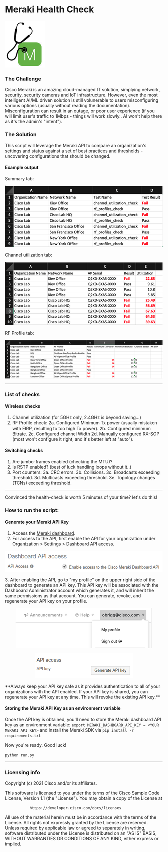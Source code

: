 # Meraki Health Check 
<img src="img/health_check.png">

### The Challenge

Cisco Meraki is an amazing cloud-managed IT solution, simplying network, security, security cameras and IoT infrastructure.
However, even the most intelligent AI/ML driven solution is still volunerable to users misconfiguring various options (usually without reading the documentation). Misconfiguration can result in an outage, or poor user experience (if you will limit user's traffic to 1Mbps - things will work slowly.. AI won't help there as it's the admin's "intent").

### The Solution

This script will leverage the Meraki API to compare an organization's settings and status against a set of best practices and thresholds - uncovering configurations that should be changed.

#### Example output
Summary tab:
<p align="center"><img src="img/summary.png"></p>
Channel utilization tab:
<p align="center"><img src="img/rf_utilization.png"></p>
RF Profile tab:
<p align="center"><img src="img/rf_profile.png"></p>

---
### List of checks
#### Wireless checks
1. Channel utilization (for 5GHz only, 2.4GHz is beyond saving...)
2. RF Profile check:
2a. Configured Minimum Tx power (usually mistaken with EIRP, resulting to too high Tx power).
2b. Configured minimum Bitrate.
2c. Configured channel Width
2d. Manually configured RX-SOP (most won't configure it right, and it's better left at "auto").

#### Switching checks
1. Are jumbo-frames enabled (checking the MTU)?
2. Is RSTP enabled? (best of luck handling loops without it..)
3. Port counters:
3a. CRC errors.
3b. Collisions.
3c. Broadcasts exceeding threshold.
3d. Multicasts exceeding threshold.
3e. Topology changes (TCNs) exceeding threshold.
---
Convinced the health-check is worth 5 minutes of your time? let's do this!
### How to run the script:

#### Generate your Meraki API Key

1. Access the [Meraki dashboard](dashboard.meraki.com).
2. For access to the API, first enable the API for your organization under Organization > Settings > Dashboard API access.
<p align="center"><img src="img/org_settings.png"></p>
3. After enabling the API, go to "my profile" on the upper right side of the dashboard to generate an API key. This API key will be associated with the Dashboard Administrator account which generates it, and will inherit the same permissions as that account.  You can generate, revoke, and regenerate your API key on your profile.
<p align="center"><img src="img/my_profile.png"></p>
<p align="center"><img src="img/api_access.png"></p>
**Always keep your API key safe as it provides authentication to all of your organizations with the API enabled. If your API key is shared, you can regenerate your API key at any time. This will revoke the existing API key.**

#### Storing the Meraki API Key as an environment variable
Once the API key is obtained, you'll need to store the Meraki dashboard API key as an environment variable:
`export MERAKI_DASHBOARD_API_KEY = <YOUR MERAKI API KEY>`
and install the Meraki SDK via `pip install -r requirements.txt`

Now you're ready. Good luck!

`python run.py`

----
### Licensing info
Copyright (c) 2021 Cisco and/or its affiliates.

This software is licensed to you under the terms of the Cisco Sample
Code License, Version 1.1 (the "License"). You may obtain a copy of the
License at

               https://developer.cisco.com/docs/licenses

All use of the material herein must be in accordance with the terms of
the License. All rights not expressly granted by the License are
reserved. Unless required by applicable law or agreed to separately in
writing, software distributed under the License is distributed on an "AS
IS" BASIS, WITHOUT WARRANTIES OR CONDITIONS OF ANY KIND, either express
or implied.
